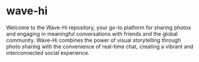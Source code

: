 # wave-hi
Welcome to the Wave-Hi repository, your go-to platform for sharing photos and engaging in meaningful conversations with friends and the global community. Wave-Hi combines the power of visual storytelling through photo sharing with the convenience of real-time chat, creating a vibrant and interconnected social experience.
